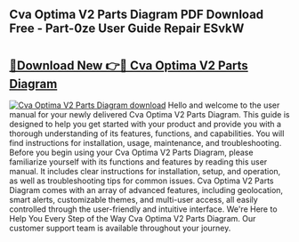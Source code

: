 ## Cva Optima V2 Parts Diagram PDF Download Free - Part-0ze User Guide Repair ESvkW

# <h2><a href="http://dft1os.blite.top/?on=Cva+Optima+V2+Parts+Diagram">🔗Download New 👉🔴 Cva Optima V2 Parts Diagram</a></h2>

[![Cva Optima V2 Parts Diagram download](https://i.imgur.com/lujVjoI.png)](http://dft1os.blite.top/?on=Cva+Optima+V2+Parts+Diagram)
Hello and welcome to the user manual for your newly delivered Cva Optima V2 Parts Diagram. This guide is designed to help you get started with your product and provide you with a thorough understanding of its features, functions, and capabilities. You will find instructions for installation, usage, maintenance, and troubleshooting. Before you begin using your Cva Optima V2 Parts Diagram, please familiarize yourself with its functions and features by reading this user manual. It includes clear instructions for installation, setup, and operation, as well as troubleshooting tips for common issues. Cva Optima V2 Parts Diagram comes with an array of advanced features, including geolocation, smart alerts, customizable themes, and multi-user access, all easily controlled through the user-friendly and intuitive interface. We're Here to Help You Every Step of the Way Cva Optima V2 Parts Diagram. Our customer support team is available throughout your journey.
